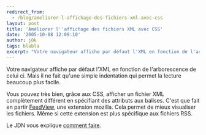 ```yaml
---
redirect_from:
  - /blog/ameliorer-l-affichage-des-fichiers-xml-avec-css
layout: post
title: 'Améliorer l''affichage des fichiers XML avec CSS'
date: '2005-10-08 12:09:10'
author: j0k
tags: blabla
excerpt: "Votre navigateur affiche par défaut l'XML en fonction de l'arborescence de celui ci. Mais il ne fait qu'une simple indentation qui permet la lecture beaucoup plus facile.     \nVous pouvez très bien, grâce aux CSS, afficher un fichier XML complètement différent en spécifiant des attributs aux balises.   C'est que fait en partir      …"
---
```


Votre navigateur affiche par défaut l'XML en fonction de l'arborescence de celui ci. Mais il ne fait qu'une simple indentation qui permet la lecture beaucoup plus facile.

Vous pouvez très bien, grâce aux CSS, afficher un fichier XML complètement différent en spécifiant des attributs aux balises.   C'est que fait en partir [FeedView](http://r1cky.com/img/feedview.png), une extension mozilla. Cela permet de mieux visualiser les fichiers. Même si cette extension est plus spécifique aux fichiers RSS.

Le JDN vous explique [comment faire](http://developpeur.journaldunet.com/tutoriel/css/050927-css-xml.shtml).
